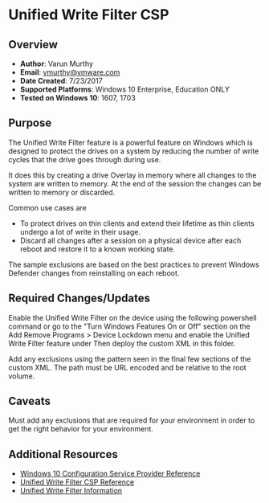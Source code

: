 # Unified Write Filter CSP

## Overview
- **Author**: Varun Murthy
- **Email**: vmurthy@vmware.com
- **Date Created**: 7/23/2017
- **Supported Platforms**: Windows 10 Enterprise, Education ONLY
- **Tested on Windows 10**: 1607, 1703

## Purpose 
The Unified Write Filter feature is a powerful feature on Windows which is designed to protect the drives on a system by reducing the number of write cycles that the drive goes through during use.

It does this by creating a drive Overlay in memory where all changes to the system are written to memory. At the end of the session the changes can be written to memory or discarded.

Common use cases are

- To protect drives on thin clients and extend their lifetime as thin clients undergo a lot of write in their usage. 
- Discard all changes after a session on a physical device after each reboot and restore it to a known working state.
	
The sample exclusions are based on the best practices to prevent Windows Defender changes from reinstalling on each reboot.

## Required Changes/Updates
Enable the Unified Write Filter on the device using the following powershell command or go to the "Turn Windows Features On or Off" section on the Add Remove Programs > Device Lockdown menu and enable the Unified Write Filter feature under 
Then deploy the custom XML in this folder. 

Add any exclusions using the pattern seen in the final few sections of the custom XML. The path must be URL encoded and be relative to the root volume.

## Caveats
Must add any exclusions that are required for your environment in order to get the right behavior for your environment.

## Additional Resources
* [Windows 10 Configuration Service Provider Reference](http://aka.ms/CSPList)
* [Unified Write Filter CSP Reference](https://docs.microsoft.com/en-us/windows/client-management/mdm/unifiedwritefilter-csp)
* [Unified Write Filter Information](https://docs.microsoft.com/en-us/windows-hardware/customize/enterprise/unified-write-filter)